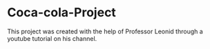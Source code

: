 # Coca-cola-Project
 This project was created with the help of Professor Leonid through a youtube tutorial on his channel.

